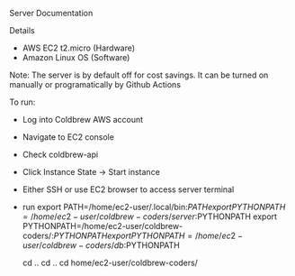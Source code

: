 Server Documentation

Details
- AWS EC2 t2.micro (Hardware)
- Amazon Linux OS (Software)

Note:
The server is by default off for cost savings. It can be turned on manually or programatically by Github Actions

To run:
- Log into Coldbrew AWS account 
- Navigate to EC2 console
- Check coldbrew-api
- Click Instance State -> Start instance
- Either SSH or use EC2 browser to access server terminal
- run 
    export PATH=/home/ec2-user/.local/bin:$PATH
    export PYTHONPATH=/home/ec2-user/coldbrew-coders/server:$PYTHONPATH
    export PYTHONPATH=/home/ec2-user/coldbrew-coders/:$PYTHONPATH
    export PYTHONPATH=/home/ec2-user/coldbrew-coders/db:$PYTHONPATH

    cd ..
    cd ..
    cd home/ec2-user/coldbrew-coders/